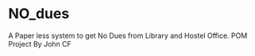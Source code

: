 NO_dues
=======
A Paper less system to get No Dues from Library and Hostel Office.
POM Project 
By
John CF
